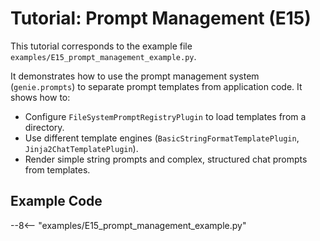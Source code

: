 # Tutorial: Prompt Management (E15)

This tutorial corresponds to the example file `examples/E15_prompt_management_example.py`.

It demonstrates how to use the prompt management system (`genie.prompts`) to separate prompt templates from application code. It shows how to:
- Configure `FileSystemPromptRegistryPlugin` to load templates from a directory.
- Use different template engines (`BasicStringFormatTemplatePlugin`, `Jinja2ChatTemplatePlugin`).
- Render simple string prompts and complex, structured chat prompts from templates.

## Example Code

--8<-- "examples/E15_prompt_management_example.py"
